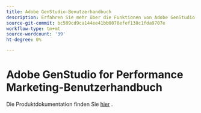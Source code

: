 ```yaml
---
title: Adobe GenStudio-Benutzerhandbuch
description: Erfahren Sie mehr über die Funktionen von Adobe GenStudio for Performance Marketing. Erfahren Sie, wie Sie schnell On-Marke-Assets erstellen, Varianten generieren und Erlebnisse optimieren können.
source-git-commit: bc509cd9ca144ee41bb0070efef138c1fda9707e
workflow-type: tm+mt
source-wordcount: '39'
ht-degree: 0%

---
```


# Adobe GenStudio for Performance Marketing-Benutzerhandbuch

Die Produktdokumentation finden Sie [hier](https://experienceleague.adobe.com/en/docs/genstudio-for-performance-marketing/user-guide/home) .


